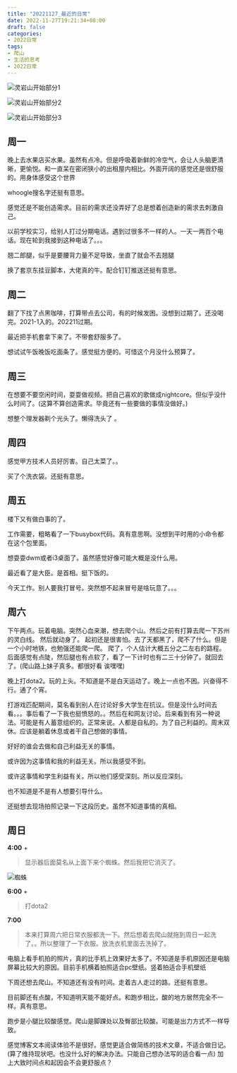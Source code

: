 ```yaml
---
title: "20221127_最近的日常"
date: 2022-11-27T19:21:34+08:00
draft: false
categories:
- 2022日常
tags:
- 爬山
- 生活的思考
- 2022日常
---
```


![灵岩山开始部分1](https://raw.githubusercontent.com/nianyisi/20220717/main/11/IMG_20221126_154114146_HDR.jpg)



![灵岩山开始部分2](https://raw.githubusercontent.com/nianyisi/20220717/main/11/IMG_20221126_152612642_HDR.jpg)


![灵岩山开始部分3](https://raw.githubusercontent.com/nianyisi/20220717/main/11/IMG_20221126_154242382.jpg)





## 周一
晚上去水果店买水果。虽然有点冷。但是呼吸着新鲜的冷空气，会让人头脑更清晰，更愉悦。和一直呆在密闭狭小的出租屋内相比。外面开阔的感觉还是很舒服的。用身体感受这个世界

whoogle搜名字还挺有意思。

感觉还是不能创造需求。目前的需求还没弄好了总是想着创造新的需求去刺激自己。

以前学校实习，给别人打过分期电话。遇到过很多不一样的人。一天一两百个电话。现在轮到我接到这种电话了。。。

翘二郎腿，似乎是要腰背力量不足导致，坐直了就会不去翘腿

换了套京东挂豆脚本，大佬真的牛。配合钉钉推送还挺有意思。

## 周二

翻了下找了点黑咖啡，打算带点去公司，有的时候发困。没想到过期了。还没喝完。2021-1入的。202211过期。

最近把手机套拿下来了。不带套舒服多了。

想试试午饭晚饭吃面条了。感觉挺方便的。可惜这个月没什么预算了。



## 周三


在想要不要空闲时间，耍耍做视频。把自己喜欢的歌做成nightcore。但似乎没什么时间了。(这算不算创造需求。毕竟还有一些要做的事情没做好。)

想整个理发器剃个光头了。懒得洗头了 。




## 周四

感觉甲方技术人员好厉害。自己太菜了。。

买了个洗衣袋。还挺有意思。



## 周五

楼下又有做白事的了。

工作需要，粗略看了一下busybox代码。真有意思啊。没想到平时用的小命令都在这个包里面。

想耍耍dwm或者i3桌面了。虽然感觉好像可能大概是没什么用。

最近看了是大臣。是首相。挺下饭的。

今天工作。别人要我打冒号。突然想不起来冒号是啥玩意了。。。

## 周六

下午两点。玩着电脑。突然心血来潮，想去爬个山。然后之前有打算去爬一下苏州的灵白线。 然后就动身了。   起初还是很害怕。去了天都黑了，爬不了什么。但是一个小时地铁，也勉强还能爬一爬。  爬了，个人估计大概五分之二左右的路程。后面感觉有点陡，然后腿也有点软了，看了一下计时也有二三十分钟了。就回去了。(爬山路上妹子真多。都很好看 诶嘿嘿)

晚上打dota2。玩的上头。不知道是不是白天运动了。晚上一点也不困。兴奋得不行。通了个宵。

打游戏匹配期间，莫名看到别人在讨论好多大学生在抗议。但是没什么时间去看。。。事后看了一下我也挺愤怒的。。然后在和网友讨论。后来看到有另一种说法。可能是有人蓄意组织的。正常来说。人都是自私的。为了自己利益的。周末双休。应该是躺着休息或者干自己想做的事情。

好好的谁会去做和自己利益无关的事情。

或许因为这事情和我的利益无关。所以我感受不到。

或许这事情和学生利益有关。所以他们感受深刻。所以反应深刻。

也不知道是不是有人想要引导什么。

还挺想去现场拍照记录一下这段历史。虽然不知道事情的真相。







## 周日

**4:00** + 

> 显示器后面莫名从上面下来个蜘蛛。然后我把它消灭了。

![蜘蛛](https://raw.githubusercontent.com/nianyisi/20220717/main/11/IMG_20221126_175526643.jpg)



**6:00** + 

> 打dota2
> 
> 

**7:00**
>  本来打算周六把日常衣服都洗一下。然后想着去爬山就拖到周日一起洗了。。所以整理了一下衣服。放洗衣机里面去洗掉了。


电脑上看手机拍的照片，真的比手机上效果好太多了。不知道是手机原因还是电脑屏幕比较大的原因。目前手机横着拍照适合pc壁纸。竖着拍适合手机壁纸

下周还想去爬山。不知道还有没有时间。走着古人走过的路。还挺有意思。


目前脚还有点酸，不知道明天能不能好点。和跑步相比，酸的地方居然完全不一样。真有意思。

跑步是小腿比较酸感觉。爬山是脚踝处以及臀部比较酸。可能是出力方式不一样导致。

感觉博客文本阅读体验不是很好。感觉更适合做简练的技术文章，不适合做日记。(算了维持现状吧。也没什么好的解决办法。只能自己想办法写的适合看一点) 加上大致时间点和起因会不会更舒服点？




